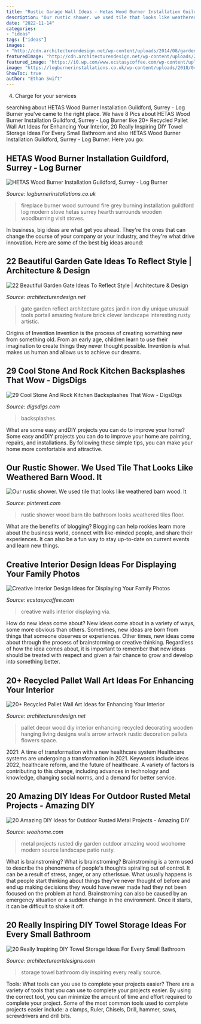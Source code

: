 ```yaml
---
title: "Rustic Garage Wall Ideas - Hetas Wood Burner Installation Guildford, Surrey"
description: "Our rustic shower. we used tile that looks like weathered barn wood. it"
date: "2022-11-14"
categories:
- "ideas"
tags: ["ideas"]
images:
- "http://cdn.architecturendesign.net/wp-content/uploads/2014/08/garden-gate-3.jpg"
featuredImage: "http://cdn.architecturendesign.net/wp-content/uploads/2015/06/AD-Pallet-Wall-Art-1.jpg"
featured_image: "https://i0.wp.com/www.ecstasycoffee.com/wp-content/uploads/2014/12/263.jpg"
image: "https://logburnerinstallations.co.uk/wp-content/uploads/2018/04/modern-fireplace-surround-0107.jpg"
ShowToc: true
author: "Ethan Swift"
---
```



4. Charge for your services 

	

		
searching about HETAS Wood Burner Installation Guildford, Surrey - Log Burner you've came to the right place. We have 8 Pics about HETAS Wood Burner Installation Guildford, Surrey - Log Burner like 20+ Recycled Pallet Wall Art Ideas for Enhancing Your Interior, 20 Really Inspiring DIY Towel Storage Ideas For Every Small Bathroom and also HETAS Wood Burner Installation Guildford, Surrey - Log Burner. Here you go:
		
    
## HETAS Wood Burner Installation Guildford, Surrey - Log Burner

<img loading=lazy src="https://logburnerinstallations.co.uk/wp-content/uploads/2018/04/modern-fireplace-surround-0107.jpg" onerror="this.onerror=null;this.src='https://tse1.mm.bing.net/th?id=OIP.oY_5-jGh7rvfdZ3lyNW-3gHaJ4&amp;pid=15.1';" alt="HETAS Wood Burner Installation Guildford, Surrey - Log Burner">

_Source: logburnerinstallations.co.uk_

>fireplace burner wood surround fire grey burning installation guildford log modern stove hetas surrey hearth surrounds wooden woodburning visit stoves. 

	

In business, big ideas are what get you ahead. They're the ones that can change the course of your company or your industry, and they're what drive innovation. Here are some of the best big ideas around:

    
## 22 Beautiful Garden Gate Ideas To Reflect Style | Architecture &amp; Design

<img loading=lazy src="http://cdn.architecturendesign.net/wp-content/uploads/2014/08/garden-gate-3.jpg" onerror="this.onerror=null;this.src='https://tse4.mm.bing.net/th?id=OIP.NefSL-YnZ59MIBU_2jd_PAHaJ4&amp;pid=15.1';" alt="22 Beautiful Garden Gate Ideas To Reflect Style | Architecture &amp; Design">

_Source: architecturendesign.net_

>gate garden reflect architecture gates jardin iron diy unique unusual tools portail amazing feature brick clever landscape interesting rusty artistic. 

	

Origins of Invention
Invention is the process of creating something new from something old. From an early age, children learn to use their imagination to create things they never thought possible. Invention is what makes us human and allows us to achieve our dreams.

    
## 29 Cool Stone And Rock Kitchen Backsplashes That Wow - DigsDigs

<img loading=lazy src="https://www.digsdigs.com/photos/cool-stone-kitchen-backsplashes-that-wow-3.jpg" onerror="this.onerror=null;this.src='https://tse4.mm.bing.net/th?id=OIP.N2LoDcA1AM7igtJ0i1MDVgHaJ4&amp;pid=15.1';" alt="29 Cool Stone And Rock Kitchen Backsplashes That Wow - DigsDigs">

_Source: digsdigs.com_

>backsplashes. 

	

What are some easy andDIY projects you can do to improve your home?
Some easy andDIY projects you can do to improve your home are painting, repairs, and installations. By following these simple tips, you can make your home more comfortable and attractive.

    
## Our Rustic Shower. We Used Tile That Looks Like Weathered Barn Wood. It

<img loading=lazy src="https://i.pinimg.com/736x/83/77/82/8377828a7dc261d606d9fd9b7f1d2119--rustic-shower-barn-wood.jpg" onerror="this.onerror=null;this.src='https://tse1.mm.bing.net/th?id=OIP.w30zUmGJd8pxXCg3cJ8mrQHaNJ&amp;pid=15.1';" alt="Our rustic shower. We used tile that looks like weathered barn wood. It">

_Source: pinterest.com_

>rustic shower wood barn tile bathroom looks weathered tiles floor. 

	

What are the benefits of blogging?
Blogging can help rookies learn more about the business world, connect with like-minded people, and share their experiences. It can also be a fun way to stay up-to-date on current events and learn new things.

    
## Creative Interior Design Ideas For Displaying Your Family Photos

<img loading=lazy src="https://i0.wp.com/www.ecstasycoffee.com/wp-content/uploads/2014/12/263.jpg" onerror="this.onerror=null;this.src='https://tse1.mm.bing.net/th?id=OIP.qP_1f2CN3Nuky1FkAiKc0wHaLJ&amp;pid=15.1';" alt="Creative Interior Design Ideas for Displaying Your Family Photos">

_Source: ecstasycoffee.com_

>creative walls interior displaying via. 

	

How do new ideas come about?
New ideas come about in a variety of ways, some more obvious than others. Sometimes, new ideas are born from things that someone observes or experiences. Other times, new ideas come about through the process of brainstorming or creative thinking. Regardless of how the idea comes about, it is important to remember that new ideas should be treated with respect and given a fair chance to grow and develop into something better.

    
## 20+ Recycled Pallet Wall Art Ideas For Enhancing Your Interior

<img loading=lazy src="http://cdn.architecturendesign.net/wp-content/uploads/2015/06/AD-Pallet-Wall-Art-1.jpg" onerror="this.onerror=null;this.src='https://tse3.mm.bing.net/th?id=OIP.8Xd7lJShtieOCcnEehn92wHaLH&amp;pid=15.1';" alt="20+ Recycled Pallet Wall Art Ideas for Enhancing Your Interior">

_Source: architecturendesign.net_

>pallet decor wood diy interior enhancing recycled decorating wooden hanging living designs walls arrow artwork rustic decoration pallets flowers space. 

	

2021: A time of transformation with a new healthcare system
Healthcare systems are undergoing a transformation in 2021. Keywords include ideas 2022, healthcare reform, and the future of healthcare. A variety of factors is contributing to this change, including advances in technology and knowledge, changing social norms, and a demand for better service.

    
## 20 Amazing DIY Ideas For Outdoor Rusted Metal Projects - Amazing DIY

<img loading=lazy src="http://www.woohome.com/wp-content/uploads/2016/02/rusted-metal-projects-woohome-19.jpg" onerror="this.onerror=null;this.src='https://tse1.mm.bing.net/th?id=OIP.Mxbx0GyJRQoq3ajRCWyCmQHaK5&amp;pid=15.1';" alt="20 Amazing DIY Ideas for Outdoor Rusted Metal Projects - Amazing DIY">

_Source: woohome.com_

>metal projects rusted diy garden outdoor amazing wood woohome modern source landscape patio rusty. 

	

What is brainstroming?
What is brainstroming? Brainstroming is a term used to describe the phenomena of people's thoughts spiraling out of control. It can be a result of stress, anger, or any otherIssue. What usually happens is that people start thinking about things they've never thought of before and end up making decisions they would have never made had they not been focused on the problem at hand. Brainstroming can also be caused by an emergency situation or a sudden change in the environment. Once it starts, it can be difficult to shake it off.

    
## 20 Really Inspiring DIY Towel Storage Ideas For Every Small Bathroom

<img loading=lazy src="https://www.architectureartdesigns.com/wp-content/uploads/2016/06/13.jpg" onerror="this.onerror=null;this.src='https://tse2.mm.bing.net/th?id=OIP.O9s8i3LcIVwEEZHiOUAS_QHaLH&amp;pid=15.1';" alt="20 Really Inspiring DIY Towel Storage Ideas For Every Small Bathroom">

_Source: architectureartdesigns.com_

>storage towel bathroom diy inspiring every really source. 

	

Tools: What tools can you use to complete your projects easier?
There are a variety of tools that you can use to complete your projects easier. By using the correct tool, you can minimize the amount of time and effort required to complete your project. Some of the most common tools used to complete projects easier include: a clamps, Ruler, Chisels, Drill, hammer, saws, screwdrivers and drill bits.

